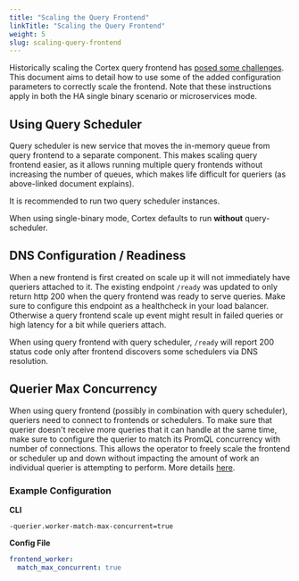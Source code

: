 ```yaml
---
title: "Scaling the Query Frontend"
linkTitle: "Scaling the Query Frontend"
weight: 5
slug: scaling-query-frontend
---
```


Historically scaling the Cortex query frontend has [posed some challenges](https://cortexmetrics.io/docs/proposals/scalable-query-frontend/).
This document aims to detail how to use some of the added configuration parameters to correctly scale the frontend.
Note that these instructions apply in both the HA single binary scenario or microservices mode.

## Using Query Scheduler

Query scheduler is new service that moves the in-memory queue from query frontend to a separate component.
This makes scaling query frontend easier, as it allows running multiple query frontends without increasing the number of queues,
which makes life difficult for queriers (as above-linked document explains).

It is recommended to run two query scheduler instances.

When using single-binary mode, Cortex defaults to run **without** query-scheduler.

## DNS Configuration / Readiness

When a new frontend is first created on scale up it will not immediately have queriers attached to it.
The existing endpoint `/ready` was updated to only return http 200 when the query frontend was ready to serve queries.
Make sure to configure this endpoint as a healthcheck in your load balancer.
Otherwise a query frontend scale up event might result in failed queries or high latency for a bit while queriers attach.

When using query frontend with query scheduler, `/ready` will report 200 status code only after frontend discovers some schedulers via DNS resolution.

## Querier Max Concurrency

When using query frontend (possibly in combination with query scheduler), queriers need to connect to frontends or schedulers.
To make sure that querier doesn't receive more queries that it can handle at the same time, make sure to configure the querier to match its PromQL concurrency with number of connections.
This allows the operator to freely scale the frontend or scheduler up and down without impacting the amount of work an individual querier is attempting to perform.
More details [here](https://cortexmetrics.io/docs/proposals/scalable-query-frontend/#dynamic-querier-concurrency).

### Example Configuration

**CLI**
```
-querier.worker-match-max-concurrent=true
```

**Config File**
```yaml
frontend_worker:
  match_max_concurrent: true
```